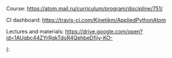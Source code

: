 
Course: https://atom.mail.ru/curriculum/program/discipline/751/

CI dashboard: https://travis-ci.com/Kinetikm/AppliedPythonAtom

Lectures and materials: https://drive.google.com/open?id=1AUqbc44ZYrRgkTdoR4QehbeDfiiy-KO- 

(:
